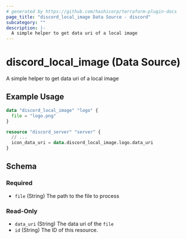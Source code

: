 ```yaml
---
# generated by https://github.com/hashicorp/terraform-plugin-docs
page_title: "discord_local_image Data Source - discord"
subcategory: ""
description: |-
  A simple helper to get data uri of a local image
---
```


# discord_local_image (Data Source)

A simple helper to get data uri of a local image

## Example Usage

```terraform
data "discord_local_image" "logo" {
  file = "logo.png"
}

resource "discord_server" "server" {
  // ...
  icon_data_uri = data.discord_local_image.logo.data_uri
}
```

<!-- schema generated by tfplugindocs -->
## Schema

### Required

- `file` (String) The path to the file to process

### Read-Only

- `data_uri` (String) The data uri of the `file`
- `id` (String) The ID of this resource.
